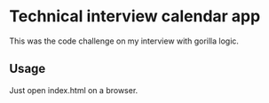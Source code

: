 

# Technical interview calendar app

This was the code challenge on my interview with gorilla logic.

## Usage

Just open index.html on a browser.